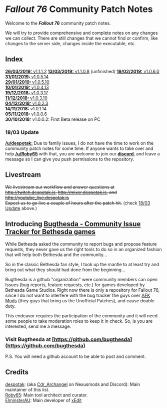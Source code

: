 # _Fallout 76_ Community Patch Notes

Welcome to the _**Fallout 76**_ community patch notes.

We will try to provide comprehensive and complete notes on any changes we can collect. There are still changes that we cannot find or confirm, like changes to the server side, changes inside the executable, etc.

## Index

[**26/03/2019:** v1.1.1.2](v1.1.1.2.md)
[**13/03/2019:** v1.1.0.8](v1.1.0.8.md) (unfinished)
[**19/02/2019:** v1.0.6.0](v1.0.6.0.md)  
[**31/01/2019:** v1.0.5.14](v1.0.5.14.md)  
[**29/01/2019:** v1.0.5.10](v1.0.5.10.md)  
[**10/01/2019:** v1.0.4.13](v1.0.4.13.md)  
[**19/12/2018:** v1.0.3.17](v1.0.3.17.md)  
[**11/12/2018:** v1.0.3.10](v1.0.3.10.md)  
[**04/12/2018:** v1.0.2.3](v1.0.2.3.md)  
**14/11/2018:** v1.0.1.14  
**05/11/2018:** v1.0.0.6  
**30/10/2018:** v1.0.0.2: First Beta release on PC  

### 18/03 Update
**[/u/despotak:]((https://github.com/despotak))** Due to family issues, I do not have the time to work on the community patch notes for some time. If anyone wants to take over and help **[/u/Roby65](https://github.com/roby65)** with that, you are welcome to join our **[discord](https://discord.gg/4A9TqZd)**, and leave a message so I can give you push permissions to the repository.

## Livestream

~~We livestream our workflow and answer questions at <http://twitch.despotak.is>, <http://mixer.despotak.is>, and <http://youtube_live.despotak.is>  
Expect us to go live a couple of hours after the patch hit.~~ (check [18/03 Update](#1803-update) above.)

## Introducing [Bugthesda - Community Issue Tracker for Bethesda games](https://github.com/bugthesda)

While Bethesda asked the community to report bugs and propose feature requests, they never gave us the right tools to do so in an organized fashion that will help both Bethesda and the community...

So in the classic Bethesda fan style, I took up the mantle to at least try and bring out what they should had done from the beginning...

Bugthesda is a github "organization" were community members can open Issues (bug reports, feature requests, etc.) for games developed by Bethesda Game Studios. Right now there is only a repository for Fallout 76, since I do not want to interfere with the bug tracker the guys over [AFK Mods](https://afkmods.iguanadons.net/) (they guys that bring us the Unofficial Patches), and cause double duty.

This endeavor requires the participation of the community and it will need some people to take moderation roles to keep it in check. So, is you are interested, send me a message.

### Visit Bugthesda at [https://github.com/bugthesda](https://github.com/bugthesda)

P.S. You will need a github account to be able to post and comment.

## Credits

[despotak](https://github.com/despotak): (aka [Cdr_Archangel](https://www.nexusmods.com/users/34088075) on Nexusmods and Discord): Main maintainer of this list.  
[Roby65](https://github.com/roby65): Main tool architect and curator.  
[ElminsterAU](https://github.com/ElminsterAU): Main developer of [xEdit](https://github.com/TES5Edit/TES5Edit)
